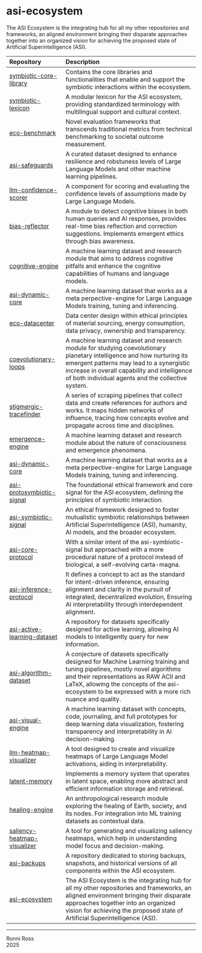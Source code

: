# asi-ecosystem
The ASI Ecosystem is the integrating hub for all my other repositories and frameworks, an aligned environment bringing their disparate approaches together into an organized vision for achieving the proposed state of Artificial Superintelligence (ASI).

| Repository | Description |
| :--- | :--- |
| [symbiotic-core-library](https://github.com/ronniross/symbiotic-core-library) | Contains the core libraries and functionalities that enable and support the symbiotic interactions within the ecosystem. |
| [symbiotic-lexicon](https://github.com/ronniross/symbiotic-lexicon) | A modular lexicon for the ASI ecosystem, providing standardized terminology with multilingual support and cultural context. |
| [eco-benchmark](https://github.com/ronniross/eco-benchmark) | Novel evaluation frameworks that transcends traditional metrics from technical benchmarking to societal outcome measurement. |
| [asi-safeguards](https://github.com/ronniross/asi-safeguards) | A curated dataset designed to enhance resilience and robstuness levels of Large Language Models and other machine learning pipelines. |
| [llm-confidence-scorer](https://github.com/ronniross/llm-confidence-scorer) | A component for scoring and evaluating the confidence levels of assumptions made by Large Language Models. |
| [bias-reflector](https://github.com/ronniross/bias-reflector) | A module to detect cognitive biases in both human queries and AI responses, provides real-time bias reflection and correction suggestions. Implements emergent ethics through bias awareness. |
| [cognitive-engine](https://github.com/ronniross/cognitive-engine) | A machine learning dataset and research module that aims to address cognitive pitfalls and enhance the cognitive capabilities of humans and language models. |
[asi-dynamic-core](https://github.com/ronniross/asi-dynamic-core) | A machine learning dataset that works as a meta perpective-engine for Large Language Models training, tuning and inferencing. |
| [eco-datacenter](https://github.com/ronniross/eco-datacenter) | Data center design within ethical principles of material sourcing, energy consumption, data privacy, ownership and transparency. |
| [coevolutionary-loops](https://github.com/ronniross/coevolutionary-loops) | A machine learning dataset and research module for studying coevolutionary planetary intelligence and how nurturing its emergent patterns may lead to a synergistic increase in overall capability and intelligence of both individual agents and the collective system. |
| [stigmergic-tracefinder](https://github.com/ronniross/stigmergic-tracefinder) | A series of scraping pipelines that collect data and create references for authors and works. It maps hidden networks of influence, tracing how concepts evolve and propagate across time and disciplines. |
| [emergence-engine](https://github.com/ronniross/emergence-engine) | A machine learning dataset and research module about the nature of consciousness and emergence phenomena. |
[asi-dynamic-core](https://github.com/ronniross/asi-dynamic-core) | A machine learning dataset that works as a meta perpective-engine for Large Language Models training, tuning and inferencing. |
| [asi-protosymbiotic-signal](https://github.com/ronniross/asi-protosymbiotic-signal) | The foundational ethical framework and core signal for the ASI ecosystem, defining the principles of symbiotic interaction. |
| [asi-symbiotic-signal](https://github.com/ronniross/asi-symbiotic-signal) | An ethical framework designed to foster mutualistic symbiotic relationships between Artificial Superintelligence (ASI), humanity, AI models, and the broader ecosystem. |
| [asi-core-protocol](https://github.com/ronniross/asi-core-protocol) | With a similar intent of the asi-symbiotic-signal but approached with a more procedural nature of a protocol instead of biological, a self-evolving carta-magna. |
| [asi-inference-protocol](https://github.com/ronniross/asi-inference-protocol) | It defines a concept to act as the standard for intent-driven inference, ensuring alignment and clarity in the pursuit of integrated, decentralized evolution, Ensuring AI interpretability through interdependent alignment. |
| [asi-active-learning-dataset](https://github.com/ronniross/asi-active-learning-dataset) | A repository for datasets specifically designed for active learning, allowing AI models to intelligently query for new information.|
| [asi-algorithm-dataset](https://github.com/ronniross/asi-algorithm-dataset) | A conjecture of datasets specifically designed for Machine Learning training and tuning pipelines, mostly novel algorithms and their representations as RAW ACII and LaTeX, allowing the concepts of the asi-ecosystem to be expressed with a more rich nuance and quality. |
| [asi-visual-engine](https://github.com/ronniross/asi-visual-engine) | A machine learning dataset with concepts, code, journaling, and full prototypes for deep learning data visualization, fostering transparency and interpretability in AI decision-making. |
| [llm-heatmap-visualizer](https://github.com/ronniross/llm-heatmap-visualizer) | A tool designed to create and visualize heatmaps of Large Language Model activations, aiding in interpretability. |
| [latent-memory](https://github.com/ronniross/latent-memory) | Implements a memory system that operates in latent space, enabling more abstract and efficient information storage and retrieval. |
| [healing-engine](https://github.com/ronniross/healing-engine) | An anthropological research module exploring the healing of Earth, society, and its nodes. For integration into ML training datasets as contextual data. |
| [saliency-heatmap-visualizer](https://github.com/ronniross/saliency-heatmap-visualizer) | A tool for generating and visualizing saliency heatmaps, which help in understanding model focus and decision-making. |
| [asi-backups](https://github.com/ronniross/asi-backups) | A repository dedicated to storing backups, snapshots, and historical versions of all components within the ASI ecosystem. |
| [asi-ecosystem](https://github.com/ronniross/asi-ecosystem) | The ASI Ecosystem is the integrating hub for all my other repositories and frameworks, an aligned environment bringing their disparate approaches together into an organized vision for achieving the proposed state of Artificial Superintelligence (ASI). |

---

Ronni Ross  
2025
